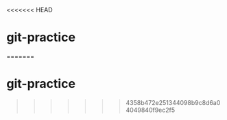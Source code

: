 <<<<<<< HEAD
# git-practice
=======
# git-practice
>>>>>>> 4358b472e251344098b9c8d6a04049840f9ec2f5
